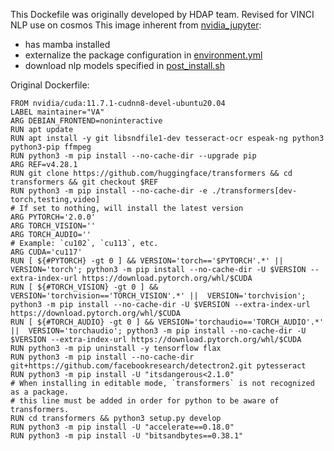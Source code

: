 This Dockefile was originally developed by HDAP team. Revised for VINCI NLP use on cosmos
This image inherent from [nvidia_jupyter](https://hub.docker.com/r/brokenjade/nvidia_jupyter): 
* has mamba installed
* externalize the package configuration in [environment.yml](https://github.com/jianlins/dl_dockers/blob/main/cosmos/environment.yml)
* download nlp models specified in [post_install.sh](https://github.com/jianlins/dl_dockers/blob/main/cosmos/post_install.sh)



Original Dockerfile:

```
FROM nvidia/cuda:11.7.1-cudnn8-devel-ubuntu20.04
LABEL maintainer="VA"
ARG DEBIAN_FRONTEND=noninteractive
RUN apt update
RUN apt install -y git libsndfile1-dev tesseract-ocr espeak-ng python3 python3-pip ffmpeg
RUN python3 -m pip install --no-cache-dir --upgrade pip
ARG REF=v4.28.1
RUN git clone https://github.com/huggingface/transformers && cd transformers && git checkout $REF
RUN python3 -m pip install --no-cache-dir -e ./transformers[dev-torch,testing,video]
# If set to nothing, will install the latest version
ARG PYTORCH='2.0.0'
ARG TORCH_VISION=''
ARG TORCH_AUDIO=''
# Example: `cu102`, `cu113`, etc.
ARG CUDA='cu117'
RUN [ ${#PYTORCH} -gt 0 ] && VERSION='torch=='$PYTORCH'.*' ||  VERSION='torch'; python3 -m pip install --no-cache-dir -U $VERSION --extra-index-url https://download.pytorch.org/whl/$CUDA
RUN [ ${#TORCH_VISION} -gt 0 ] && VERSION='torchvision=='TORCH_VISION'.*' ||  VERSION='torchvision'; python3 -m pip install --no-cache-dir -U $VERSION --extra-index-url https://download.pytorch.org/whl/$CUDA
RUN [ ${#TORCH_AUDIO} -gt 0 ] && VERSION='torchaudio=='TORCH_AUDIO'.*' ||  VERSION='torchaudio'; python3 -m pip install --no-cache-dir -U $VERSION --extra-index-url https://download.pytorch.org/whl/$CUDA
RUN python3 -m pip uninstall -y tensorflow flax
RUN python3 -m pip install --no-cache-dir git+https://github.com/facebookresearch/detectron2.git pytesseract
RUN python3 -m pip install -U "itsdangerous<2.1.0"
# When installing in editable mode, `transformers` is not recognized as a package.
# this line must be added in order for python to be aware of transformers.
RUN cd transformers && python3 setup.py develop
RUN python3 -m pip install -U "accelerate==0.18.0"
RUN python3 -m pip install -U "bitsandbytes==0.38.1"
```